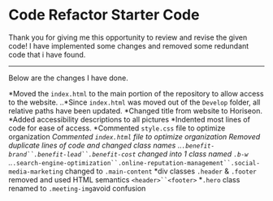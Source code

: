 # Code Refactor Starter Code


Thank you for giving me this opportunity to review and revise the given code!
I have implemented some changes and removed some redundant code that i have found.
***

Below are the changes I have done.

*Moved the `index.html` to the main portion of the repository to allow access to the website.
..*Since `index.html` was moved out of the `Develop` folder, all relative paths have been updated.
*Changed title from website to Horiseon.
*Added accessibility descriptions to all pictures
*Indented most lines of code for ease of access.
*Commented `style.css` file to optimize organization
*Commented `index.html` file to optimize organization
*Removed duplicate lines of code and changed class names
..*`.benefit-brand``.benefit-lead``.benefit-cost` changed into 1 class named `.b-w`
..*`.search-engine-optimization``.online-reputation-management``.social-media-marketing` changed to `.main-content`
*div classes `.header` & `.footer` removed and used HTML semantics `<header>``<footer>`
*`.hero` class renamed to `.meeting-img`avoid confusion
